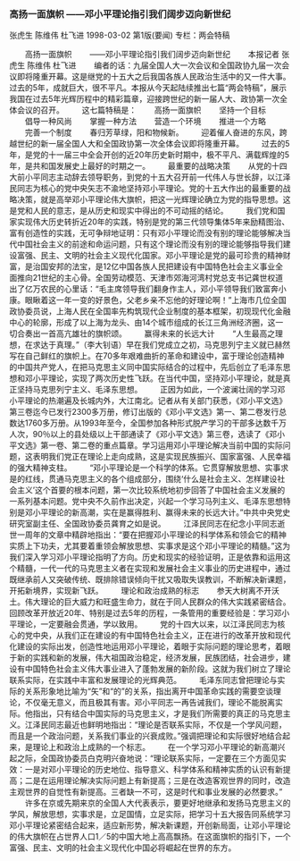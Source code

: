 ### 高扬一面旗帜  ——邓小平理论指引我们阔步迈向新世纪
张虎生  陈维伟  杜飞进
1998-03-02
第1版(要闻)
专栏：两会特稿

　　高扬一面旗帜
　　——邓小平理论指引我们阔步迈向新世纪
　　本报记者  张虎生  陈维伟  杜飞进
　　编者的话：九届全国人大一次会议和全国政协九届一次会议即将隆重开幕。这是继党的十五大之后我国各族人民政治生活中的又一件大事。过去的5年，成就巨大，很不平凡。本报从今天起陆续推出七篇“两会特稿”，展示我国在过去5年光辉历程中的精彩篇章，迎接跨世纪的新一届人大、政协第一次全体会议的召开。
　　这七篇特稿是：
　　高扬一面旗帜
　　坚持一个目标
　　倡导一种风尚
　　掌握一种方法
　　营造一个环境
　　推进一个方略
　　完善一个制度
　　春归芳草绿，阳和物候新。
　　迎着催人奋进的东风，跨越世纪的新一届全国人大和全国政协第一次全体会议即将隆重开幕。
　　过去的5年，是党的十一届三中全会开创的近20年历史新时期中，极不平凡、满载辉煌的5年，是共和国发展史上最好的时期之一。
　　最重要的战略决策
　　从党的十四大前小平同志主动辞去领导职务，到党的十五大召开前一代伟人与世长辞，以江泽民同志为核心的党中央矢志不渝地坚持邓小平理论。党的十五大作出的最重要的战略决策，就是高举邓小平理论伟大旗帜，把这一光辉理论确立为党的指导思想。这是党和人民的意志，是从历史和现实中得出的不可动摇的结论。
　　我们党和国家实现伟大历史转折近20年的实践，特别是党的第三代领导集体5年来励精图治、富有创造性的实践，无可争辩地证明：只有邓小平理论而没有别的理论能够解决当代中国社会主义的前途和命运问题，只有这个理论而没有别的理论能够指导我们建设富强、民主、文明的社会主义现代化国家。邓小平理论是党的最可珍贵的精神财富，是治国安邦的法宝，是12亿中国各族人民把建设有中国特色社会主义事业全面推向21世纪的主心骨。全国劳动模范、天津市郊海河湾村党总支书记龚世权道出了亿万农民的心里话：“毛主席领导我们翻身作主人，邓小平领导我们致富奔小康。眼瞅着这一年一变的好景色，父老乡亲不忘他的好理论啊！”上海市几位全国政协委员说，上海人民在全国率先构筑现代企业制度的基本框架，初现现代化金融中心的轮廓，形成了以上海为龙头、由14个城市组成的长江三角洲经济圈，这一切合奏出一首高亢雄壮的旗帜颂。
　　赢得未来的长远大计
　　“人生最高之理想，在求达于真理。”（李大钊语）早在我们党成立之初，马克思列宁主义就已赫然写在自己鲜红的旗帜上。在70多年艰难曲折的革命和建设中，富于理论创造精神的中国共产党人，在把马克思主义同中国实际结合的过程中，先后创立了毛泽东思想和邓小平理论，实现了两次历史性飞跃。在当代中国，坚持邓小平理论，就是真正坚持马克思列宁主义、毛泽东思想。
　　正因为如此，一个波澜壮阔的学习邓小平理论的热潮遍及长城内外，大江南北。记者从有关部门获悉，《邓小平文选》第三卷迄今已发行2300多万册，修订出版的《邓小平文选》第一、第二卷发行总数达1760多万册。从1993年至今，全国参加各种形式脱产学习的干部多达数千万人次，90％以上的县处级以上干部通读了《邓小平文选》第三卷，选读了《邓小平文选》第一卷、第二卷的重点篇章。学习运用邓小平理论解决当前中国的实际问题，这表明我们党正在理论上走向成熟，这是实现民族振兴、国家富强、人民幸福的强大精神支柱。
　　“邓小平理论是一个科学的体系。它贯穿解放思想、实事求是的红线，贯通马克思主义的各个组成部分，围绕‘什么是社会主义、怎样建设社会主义’这个首要的根本问题，第一次比较系统地初步回答了中国社会主义发展的一系列基本问题。党中央不久前作出决定，兴起一个学习马列主义、毛泽东思想特别是邓小平理论的新高潮，实在是赢得胜利、赢得未来的长远大计。”中共中央党史研究室副主任、全国政协委员龚育之如是说。
　　江泽民同志在纪念小平同志逝世一周年的文章中精辟地指出：“要在把握邓小平理论的科学体系和领会它的精神实质上下功夫，尤其要着重领会解放思想、实事求是这个邓小平理论的精髓。”这为我们深入学习邓小平理论指明了方向。历史和现实的经验证明，正是依靠和运用这个精髓，一代一代的马克思主义者在实现和发展社会主义事业的历史进程中，通过既继承前人又突破传统、既排除错误倾向干扰又吸取失误教训，不断解决新课题，开拓新境界，实现新飞跃。
　　理论和政治成熟的标志
　　参天大树离不开沃土。伟大理论的巨大威力和旺盛生命力，就在于同人民群众的伟大实践紧密结合。回顾改革开放近20年、特别是过去5年的历程，一条管用的重要经验是：学习邓小平理论，一定要融会贯通，学以致用。
　　党的十四大以来，以江泽民同志为核心的党中央，从我们正在建设的有中国特色社会主义，正在进行的改革开放和现代化建设的实际出发，创造性地运用邓小平理论，着眼于实际问题的理论思考，着眼于新的实践和新的发展，伟大祖国政治稳定，经济发展，民族团结，社会进步，建设有中国特色社会主义伟大事业进入了蓬勃发展的新阶段。这就为我们树立了理论联系实际，在实践中丰富和发展理论的光辉典范。
　　毛泽东同志曾把理论与实际的关系形象地比喻为“矢”和“的”的关系，指出离开中国革命实践的需要空谈理论，不仅毫无意义，而且极其有害。邓小平同志一再告诫我们，理论不能脱离实际。他指出，只有结合中国实际的马克思主义，才是我们所需要的真正的马克思主义。江泽民同志最近也鲜明地指出：“理论是否联系实际，不仅是一个学风问题，而且是一个政治问题，关系我们事业的兴衰成败。”强调把理论和实际很好地结合起来，是理论上和政治上成熟的一个标志。
　　在一个学习邓小平理论的新高潮兴起之际，全国政协委员白克明兴奋地说：“理论联系实际，一定要在三个方面见实效：一是对邓小平理论的历史地位、指导意义、科学体系和精神实质的认识有新提高；二是在运用理论解决实际问题上有新提高；三是在改造客观世界的同时，改造主观世界的自觉性有新提高。三者缺一不可，这是时代和事业发展的必然要求。”
　　许多在京或先期来京的全国人大代表表示，要更好地继承和发扬马克思主义的学风，解放思想，实事求是，立足国情，立足实际，把学习十五大报告同系统学习邓小平理论紧密结合起来，适应新形势，解决新课题，开创新局面，让邓小平理论的伟大旗帜在占世界人口1／5的中国大地上高高飘扬。在这面旗帜的指引下，一个富强、民主、文明的社会主义现代化中国必将崛起在世界的东方。
